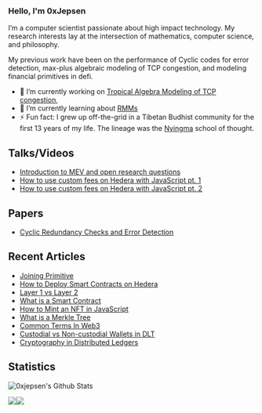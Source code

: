 ### Hello, I'm 0xJepsen

I’m a computer scientist passionate about high impact technology. My research interests lay at the intersection of mathematics, computer science, and philosophy.

My previous work have been on the performance of Cyclic codes for error detection, max-plus algebraic modeling of TCP congestion, and modeling financial primitives in defi.

- 🔭 I’m currently working on [Tropical Algebra Modeling of TCP congestion](https://github.com/0xJepsen/Max-PlusTCPModel), 
- 🌱 I’m currently learning about [RMMs](https://arxiv.org/pdf/2103.14769.pdf)
- ⚡ Fun fact: I grew up off-the-grid in a Tibetan Budhist community for the first 13 years of my life. The lineage was the [Nyingma](https://www.rigpawiki.org/index.php?title=Nyingma) school of thought. 

## Talks/Videos

- [Introduction to MEV and open research questions](https://www.youtube.com/watch?v=JEnRl-rAgZs&t=803s)
- [How to use custom fees on Hedera with JavaScript pt. 1](https://www.youtube.com/watch?v=6GPzlQ7cCe0&list=PLcaTa5RR9SuA__8rzCKru8Y_F6iMJPEUD&index=7)
- [How to use custom fees on Hedera with JavaScript pt. 2](https://www.youtube.com/watch?v=uQSe98Bzwbc&list=PLcaTa5RR9SuA__8rzCKru8Y_F6iMJPEUD&index=6)

## Papers

- [Cyclic Redundancy Checks and Error Detection](https://github.com/0xJepsen/CRC_Research/blob/master/Cyclic_Redundancy_Checks_and_Error_Detection.pdf)

## Recent Articles 

- [Joining Primitive](https://website-git-blog-jepsen-primitivexyz.vercel.app/blog/jepsen)
- [How to Deploy Smart Contracts on Hedera](https://dev.to/0xjepsen/how-to-deploy-cost-effective-smart-contracts-3a3l)
- [Layer 1 vs Layer 2](https://dev.to/0xjepsen/layer-1-vs-layer-2-15kf)
- [What is a Smart Contract](https://dev.to/0xjepsen/what-are-smart-contracts-16ai)
- [How to Mint an NFT in JavaScript](https://dev.to/0xjepsen/how-to-mint-an-nft-with-javascript-2nci)
- [What is a Merkle Tree](https://dev.to/0xjepsen/what-is-a-merkle-tree-2kc5)
- [Common Terms In Web3](https://dev.to/0xjepsen/common-terms-in-web3-5g9h)
- [Custodial vs Non-custodial Wallets in DLT](https://dev.to/0xjepsen/custodial-vs-non-custodial-wallets-in-dlt-3jb5)
- [Cryptography in Distributed Ledgers](https://dev.to/0xjepsen/an-introduction-to-cryptography-in-distributed-ledger-technology-268l)

## Statistics

![0xjepsen's Github Stats](https://github-readme-stats.vercel.app/api?username=0xjepsen&count_private=true&theme=tokyonight&hide=contribs,prs)

![](https://img.shields.io/github/last-commit/0xjepsen/0xjepsen)![](https://visitor-badge.laobi.icu/badge?page_id=0xjepsen)

